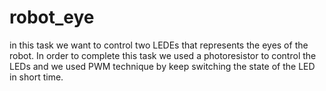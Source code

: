 # robot_eye
in this task we want to control two LEDEs that represents the eyes of the robot. In order to complete this task we used a photoresistor to control the LEDs and we used PWM technique by keep switching the state of the LED in short time.
